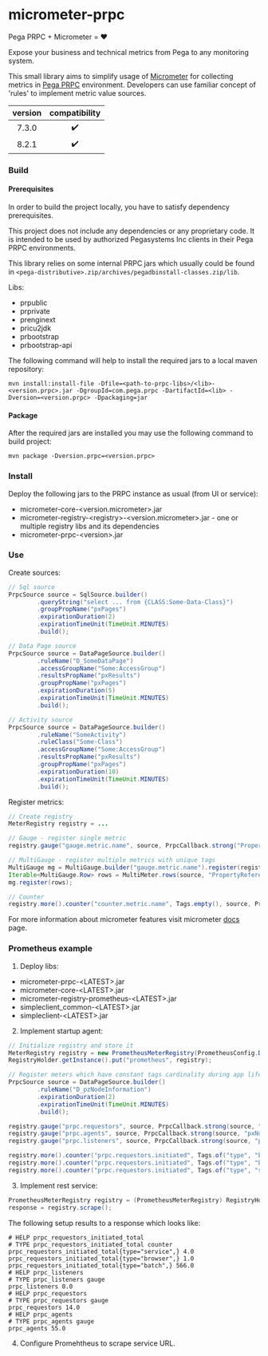 # micrometer-prpc
Pega PRPC + Micrometer = :heart:

Expose your business and technical metrics from Pega to any monitoring system.

This small library aims to simplify usage of [Micrometer](https://micrometer.io) for collecting metrics in 
[Pega PRPC](https://www.pega.com/products/pega-platform) environment. Developers can use familiar concept of 'rules'
to implement metric value sources.

|version|  compatibility   |
|:-----:|:----------------:|
| 7.3.0 |:heavy_check_mark:|
| 8.2.1 |:heavy_check_mark:|

### Build
#### Prerequisites
In order to build the project locally, you have to satisfy dependency prerequisites.

This project does not include any dependencies or any proprietary code. 
It is intended to be used by authorized Pegasystems Inc clients in their Pega PRPC environments.

This library relies on some internal PRPC jars which usually could be found in 
`<pega-distributive>.zip/archives/pegadbinstall-classes.zip/lib`.

Libs:
- prpublic
- prprivate
- prenginext
- pricu2jdk
- prbootstrap
- prbootstrap-api

The following command will help to install the required jars to a local maven repository:
```
mvn install:install-file -Dfile=<path-to-prpc-libs>/<lib>-<version.prpc>.jar -DgroupId=com.pega.prpc -DartifactId=<lib> -Dversion=<version.prpc> -Dpackaging=jar
```

#### Package
After the required jars are installed you may use the following command to build project:
```
mvn package -Dversion.prpc=<version.prpc>
```

### Install
Deploy the following jars to the PRPC instance as usual (from UI or service):
- micrometer-core-\<version.micrometer>.jar
- micrometer-registry-\<registry>-\<version.micrometer>.jar - one or multiple registry libs and its dependencies 
- micrometer-prpc-\<version>.jar

### Use
Create sources:
```java
// Sql source
PrpcSource source = SqlSource.builder()
        .queryString("select ... from {CLASS:Some-Data-Class}")
        .groupPropName("pxPages")
        .expirationDuration(2)
        .expirationTimeUnit(TimeUnit.MINUTES)
        .build();

// Data Page source
PrpcSource source = DataPageSource.builder()
        .ruleName("D_SomeDataPage")
        .accessGroupName("Some:AccessGroup")
        .resultsPropName("pxResults")
        .groupPropName("pxPages")
        .expirationDuration(5)
        .expirationTimeUnit(TimeUnit.MINUTES)
        .build();

// Activity source
PrpcSource source = DataPageSource.builder()
        .ruleName("SomeActivity")
        .ruleClass("Some-Class")
        .accessGroupName("Some:AccessGroup")
        .resultsPropName("pxResults")
        .groupPropName("pxPages")
        .expirationDuration(10)
        .expirationTimeUnit(TimeUnit.MINUTES)
        .build();
```

Register metrics:
```java
// Create registry
MeterRegistry registry = ...

// Gauge - register single metric
registry.gauge("gauge.metric.name", source, PrpcCallback.strong("PropertyReference"));

// MultiGauge - register multiple metrics with unique tags
MultiGauge mg = MultiGauge.builder("gauge.metric.name").register(registry);
Iterable<MultiGauge.Row> rows = MultiMeter.rows(source, "PropertyReference");
mg.register(rows);

// Counter
registry.more().counter("counter.metric.name", Tags.empty(), source, PrpcCallback.strong("PropertyReference"));
```

For more information about micrometer features visit micrometer [docs](https://micrometer.io/docs) page.

### Prometheus example
1. Deploy libs:
- micrometer-prpc-\<LATEST>.jar
- micrometer-core-\<LATEST>.jar
- micrometer-registry-prometheus-\<LATEST>.jar
- simpleclient_common-\<LATEST>.jar
- simpleclient-\<LATEST>.jar

2. Implement startup agent:
```java
// Initialize registry and store it
MeterRegistry registry = new PrometheusMeterRegistry(PrometheusConfig.DEFAULT);
RegistryHolder.getInstance().put("prometheus", registry);

// Register meters which have constant tags cardinality during app lifetime
PrpcSource source = DataPageSource.builder()
        .ruleName("D_pzNodeInformation")
        .expirationDuration(2)
        .expirationTimeUnit(TimeUnit.MINUTES)
        .build();

registry.gauge("prpc.requestors", source, PrpcCallback.strong(source, "pxNumberRequestors"));
registry.gauge("prpc.agents", source, PrpcCallback.strong(source, "pxNumberAgents"));
registry.gauge("prpc.listeners", source, PrpcCallback.strong(source, "pxNumberListeners"));

registry.more().counter("prpc.requestors.initiated", Tags.of("type", "browser"), source, PrpcCallback.strong(source, "pxNumberBrowserInitiatedRequestorStarts"));
registry.more().counter("prpc.requestors.initiated", Tags.of("type", "batch"), source, PrpcCallback.strong(source, "pxNumberBatchInitiatedRequestorStarts"));
registry.more().counter("prpc.requestors.initiated", Tags.of("type", "service"), source, PrpcCallback.strong(source, "pxNumberServiceInitiatedRequestorStarts"));
```

3. Implement rest service:
```java
PrometheusMeterRegistry registry = (PrometheusMeterRegistry) RegistryHolder.getInstance().get("prometheus");
response = registry.scrape();
```

The following setup results to a response which looks like:
```
# HELP prpc_requestors_initiated_total  
# TYPE prpc_requestors_initiated_total counter
prpc_requestors_initiated_total{type="service",} 4.0
prpc_requestors_initiated_total{type="browser",} 1.0
prpc_requestors_initiated_total{type="batch",} 566.0
# HELP prpc_listeners  
# TYPE prpc_listeners gauge
prpc_listeners 0.0
# HELP prpc_requestors  
# TYPE prpc_requestors gauge
prpc_requestors 14.0
# HELP prpc_agents  
# TYPE prpc_agents gauge
prpc_agents 55.0
``` 

4. Configure Promehtheus to scrape service URL.